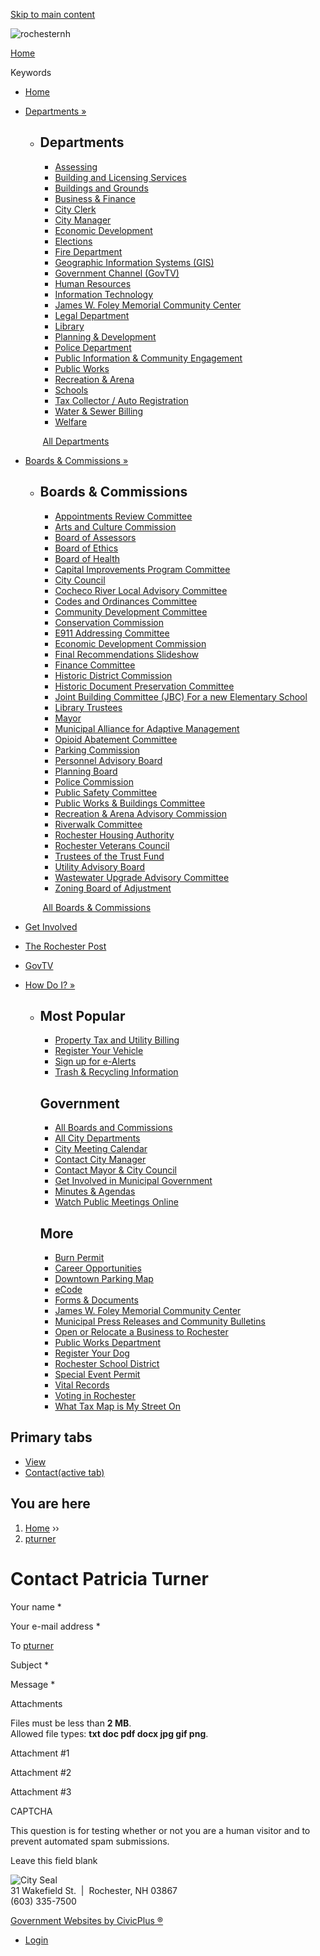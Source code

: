 [Skip to main content](https://www.rochesternh.gov/user/7211/contact/)

![rochesternh](https://www.rochesternh.gov/sites/all/themes/custom/sites/rochesternh/vts_rochesternh/logo.png)

[Home](https://www.rochesternh.gov)

Keywords

- [Home](https://www.rochesternh.gov)
- [Departments »](https://www.rochesternh.gov/departments)
  
  - ## Departments
    
    - [Assessing](https://www.rochesternh.gov/assessing)
    - [Building and Licensing Services](https://www.rochesternh.gov/building-licensing-services)
    - [Buildings and Grounds](https://www.rochesternh.gov/buildings-and-grounds)
    - [Business &amp; Finance](https://www.rochesternh.gov/business-finance)
    - [City Clerk](https://www.rochesternh.gov/city-clerks-office)
    - [City Manager](https://www.rochesternh.gov/city-manager)
    - [Economic Development](https://www.rochesternh.gov/economic-development)
    - [Elections](https://www.rochesternh.gov/city-clerk-elections/election-information)
    - [Fire Department](https://www.rochesternh.net/fire-department)
    
    <!--THE END-->
    
    - [Geographic Information Systems (GIS)](https://rochester-nh-interactive-web-map-gallery-rochestergis.hub.arcgis.com)
    - [Government Channel (GovTV)](https://www.rochesternh.gov/govtv)
    - [Human Resources](https://www.rochesternh.gov/human-resources)
    - [Information Technology](https://www.rochesternh.gov/information-technology)
    - [James W. Foley Memorial Community Center](https://www.rochesternh.net/communitycenter)
    - [Legal Department](https://www.rochesternh.gov/legal-department)
    - [Library](https://www.rochesternh.gov/rochester-public-library)
    - [Planning &amp; Development](https://www.rochesternh.gov/planning-development)
    - [Police Department](https://police.rochesternh.gov)
    - [Public Information &amp; Community Engagement](https://www.rochesternh.gov/city-of-rochester-nh/public-information-community-engagement)
    
    <!--THE END-->
    
    - [Public Works](https://www.rochesternh.gov/public-works)
    - [Recreation &amp; Arena](https://www.rochesternh.gov/rochester-recreation-arena)
    - [Schools](https://www.rochesterschools.com)
    - [Tax Collector / Auto Registration](https://www.rochesternh.gov/tax-collector-auto-registration)
    - [Water &amp; Sewer Billing](https://www.rochesternh.gov/water-sewer-billing)
    - [Welfare](https://www.rochesternh.gov/municipal-welfare)
    
     [All Departments](https://www.rochesternh.gov/departments)
- [Boards &amp; Commissions »](https://www.rochesternh.gov/boards)
  
  - ## Boards &amp; Commissions
    
    - [Appointments Review Committee](https://www.rochesternh.gov/appointments-review-committee)
    - [Arts and Culture Commission](https://www.rochesternh.gov/arts-and-culture-commission)
    - [Board of Assessors](https://www.rochesternh.gov/board-of-assessors)
    - [Board of Ethics](https://www.rochesternh.gov/board-of-ethics)
    - [Board of Health](https://www.rochesternh.gov/board-of-health-0)
    - [Capital Improvements Program Committee](https://www.rochesternh.gov/capital-improvements-program-committee)
    - [City Council](https://www.rochesternh.gov/mayor-city-council "City Council")
    - [Cocheco River Local Advisory Committee](https://www.rochesternh.gov/cocheco-river-local-advisory-committee)
    - [Codes and Ordinances Committee](https://www.rochesternh.gov/codes-and-ordinances-committee)
    - [Community Development Committee](https://www.rochesternh.gov/community-development-committee "Community Development Committee")
    - [Conservation Commission](https://www.rochesternh.gov/conservation-commission)
    
    <!--THE END-->
    
    - [E911 Addressing Committee](https://www.rochesternh.gov/e911-addressing-committee)
    - [Economic Development Commission](https://www.rochesternh.gov/economic-development-commission)
    - [Final Recommendations Slideshow](https://www.rochesternh.gov/parking-review-group/files/final-recommendations-slideshow)
    - [Finance Committee](https://www.rochesternh.gov/finance-committee)
    - [Historic District Commission](https://www.rochesternh.gov/historic-district-commission "Historic District Commission")
    - [Historic Document Preservation Committee](https://www.rochesternh.gov/historic-document-preservation-committee)
    - [Joint Building Committee (JBC) For a new Elementary School](https://www.rochesternh.gov/joint-building%C2%A0committee)
    - [Library Trustees](https://www.rochesternh.gov/library-trustees)
    - [Mayor](https://www.rochesternh.gov/mayor-city-council)
    - [Municipal Alliance for Adaptive Management](https://www.rochesternh.net/city-of-rochester-nh/municipal-alliance-for-adaptive-management)
    - [Opioid Abatement Committee](https://www.rochesternh.gov/opioid-abatement-committee)
    - [Parking Commission](https://www.rochesternh.gov/parking-commission)
    - [Personnel Advisory Board](https://www.rochesternh.gov/personnel-advisory-board)
    
    <!--THE END-->
    
    - [Planning Board](https://www.rochesternh.gov/planning-board "Planning Board")
    - [Police Commission](https://www.rochesternh.gov/police-commission)
    - [Public Safety Committee](https://www.rochesternh.gov/public-safety-committee)
    - [Public Works &amp; Buildings Committee](https://www.rochesternh.gov/public-works-buildings-committee)
    - [Recreation &amp; Arena Advisory Commission](https://www.rochesternh.gov/recreation-arena-advisory-commission "Recreation & Arena Advisory Commission")
    - [Riverwalk Committee](https://www.rochesternh.gov/riverwalk-committee)
    - [Rochester Housing Authority](https://www.rochesternh.gov/rochester-housing-authority)
    - [Rochester Veterans Council](https://rochesterveteranscouncil.vpweb.com)
    - [Trustees of the Trust Fund](https://www.rochesternh.gov/trustees-of-the-trust-fund)
    - [Utility Advisory Board](https://www.rochesternh.gov/utility-advisory-board "Utility Advisory Board")
    - [Wastewater Upgrade Advisory Committee](https://www.rochesternh.gov/wastewater-upgrade-advisory-committee)
    - [Zoning Board of Adjustment](https://www.rochesternh.gov/zoning-board-of-adjustment)
    
     [All Boards &amp; Commissions](https://www.rochesternh.gov/boards)
- [Get Involved](https://www.rochesternh.net/getinvolved)
- [The Rochester Post](https://news.rochesternh.gov "News and Events Portal")
- [GovTV](https://www.rochesternh.gov/govtv)
- [How Do I? »](https://www.rochesternh.gov/where)
  
  - ## Most Popular
    
    - [Property Tax and Utility Billing](https://rochesternh.munisselfservice.com/citizens/default.aspx)
    - [Register Your Vehicle](https://www.rochesternh.gov/tax-collector-auto-registration)
    - [Sign up for e-Alerts](https://www.rochesternh.gov/subscribe)
    - [Trash &amp; Recycling Information](https://www.rochesternh.gov/public-works/pages/trash-recycling-and-other-waste-information-for-residential-trash-services-on)
    
    ## Government
    
    - [All Boards and Commissions](https://www.rochesternh.gov/boards)
    - [All City Departments](https://www.rochesternh.gov/departments)
    - [City Meeting Calendar](https://www.rochesternh.gov/calendar/month/2023-07)
    - [Contact City Manager](https://www.rochesternh.gov/user/4014/contact)
    - [Contact Mayor &amp; City Council](https://www.rochesternh.gov/users/city-council/contact)
    - [Get Involved in Municipal Government](https://www.rochesternh.gov/getinvolved)
    - [Minutes &amp; Agendas](https://www.rochesternh.gov/minutes-and-agendas)
    - [Watch Public Meetings Online](https://rochesternh.viebit.com/index.php?folder=ALL)
    
    ## More
    
    - [Burn Permit](https://nh.burnsafeamerica.com)
    - [Career Opportunities](https://www.rochesternh.gov/human-resources/pages/employment-opportunities)
    - [Downtown Parking Map](https://www.rochesternh.gov/sites/g/files/vyhlif9211/f/uploads/downtownparkinglotsandonstreet.pdf)
    - [eCode](https://ecode360.com/RO2619)
    - [Forms &amp; Documents](https://www.rochesternh.gov/rochester-new-hampshire/links/forms-documents)
    - [James W. Foley Memorial Community Center](https://www.rochesternh.gov/communitycenter)
    - [Municipal Press Releases and Community Bulletins](https://news.rochesternh.gov)
    - [Open or Relocate a Business to Rochester](https://www.rochesternh.gov/economic-development/pages/starting-or-expanding-a-business-start-here)
    - [Public Works Department](https://www.rochesternh.gov/public-works)
    - [Register Your Dog](https://www.rochesternh.gov/dog-licensing-information)
    - [Rochester School District](https://www.rochesterschools.com)
    - [Special Event Permit](https://rochesternh.viewpointcloud.com/categories/1098)
    - [Vital Records](https://www.rochesternh.gov/city-clerk/pages/order-vital-records-online)
    - [Voting in Rochester](https://www.rochesternh.gov/how-to-vote-in-rochester-nh)
    - [What Tax Map is My Street On](https://www.rochesternh.gov/assessing/pages/what-tax-map-is-my-street-on)

## Primary tabs

- [View](https://www.rochesternh.gov/users/pturner)
- [Contact(active tab)](https://www.rochesternh.gov/user/7211/contact)

## You are here

1. [Home](https://www.rochesternh.gov) ››
2. [pturner](https://www.rochesternh.gov/users/pturner)

# Contact Patricia Turner

Your name *

Your e-mail address *

To [pturner](https://www.rochesternh.gov/users/pturner "View user profile.")

Subject *

Message *

Attachments

Files must be less than **2 MB**.  
Allowed file types: **txt doc pdf docx jpg gif png**.

Attachment #1

Attachment #2

Attachment #3

CAPTCHA

This question is for testing whether or not you are a human visitor and to prevent automated spam submissions.

Leave this field blank

![City Seal](https://www.rochesternh.gov/sites/g/files/vyhlif9211/f/resize/imce/web_1-125x125.png)  
31 Wakefield St.  |  Rochester, NH 03867  
(603) 335-7500

[Government Websites by CivicPlus ®](https://www.civicplus.com)

- [Login](https://www.rochesternh.gov/user/login?current=user%2F7211%2Fcontact)
